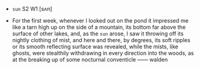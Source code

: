 - `sun` S2 W1 [sʌn]



-  For the first week, whenever I looked out on the pond it impressed me like a tarn high up on the side of a mountain, its bottom far above the surface of other lakes, and, as the `sun` arose, I saw it throwing off its nightly clothing of mist, and here and there, by degrees, its soft ripples or its smooth reflecting surface was revealed, while the mists, like ghosts, were stealthily withdrawing in every direction into the woods, as at the breaking up of some nocturnal conventicle —— walden